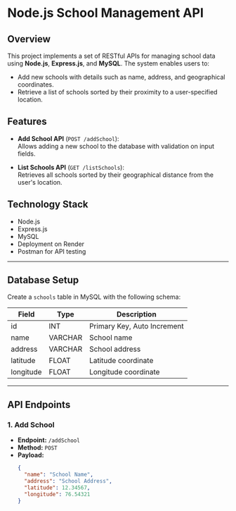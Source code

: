 # Node.js School Management API

## Overview
This project implements a set of RESTful APIs for managing school data using **Node.js**, **Express.js**, and **MySQL**. The system enables users to:

- Add new schools with details such as name, address, and geographical coordinates.
- Retrieve a list of schools sorted by their proximity to a user-specified location.

## Features

- **Add School API** (`POST /addSchool`):  
  Allows adding a new school to the database with validation on input fields.

- **List Schools API** (`GET /listSchools`):  
  Retrieves all schools sorted by their geographical distance from the user's location.

## Technology Stack

- Node.js
- Express.js
- MySQL
- Deployment on Render
- Postman for API testing

---

## Database Setup

Create a `schools` table in MySQL with the following schema:

| Field     | Type     | Description            |
| --------- | -------- | ---------------------- |
| id        | INT      | Primary Key, Auto Increment |
| name      | VARCHAR  | School name            |
| address   | VARCHAR  | School address         |
| latitude  | FLOAT    | Latitude coordinate    |
| longitude | FLOAT    | Longitude coordinate   |

---

## API Endpoints

### 1. Add School

- **Endpoint:** `/addSchool`
- **Method:** `POST`
- **Payload:**
  ```json
  {
    "name": "School Name",
    "address": "School Address",
    "latitude": 12.34567,
    "longitude": 76.54321
  }
